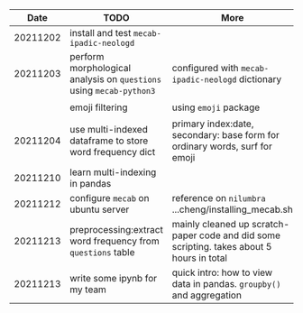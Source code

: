 | Date | TODO | More | finished|
| ------------- | ----------- | -------- | -------- |
| 20211202    | install and test `mecab-ipadic-neologd`   |  | :heavy_check_mark:|
| 20211203             | perform morphological analysis on `questions` using `mecab-python3`  | configured with `mecab-ipadic-neologd` dictionary  |:heavy_check_mark:|
|                    | emoji filtering   | using `emoji` package| :heavy_check_mark:|
| 20211204            | use multi-indexed dataframe to store word frequency dict| primary index:date, secondary: base form for ordinary words, surf for emoji|  |
| 20211210            | learn multi-indexing in pandas | | :heavy_check_mark: |
| 20211212            | configure `mecab` on ubuntu server | reference on `nilumbra` ...cheng/installing_mecab.sh| :heavy_check_mark: |
| 20211213            | preprocessing:extract word frequency from `questions` table  | mainly cleaned up scratch-paper code and did some scripting. takes about 5 hours in total| :heavy_check_mark: |
| 20211213            | write some ipynb for my team| quick intro: how to view data in pandas. `groupby()` and aggregation|  |

